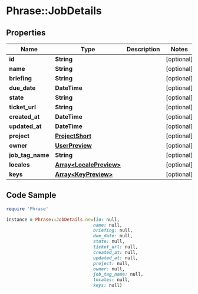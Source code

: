 # Phrase::JobDetails

## Properties

Name | Type | Description | Notes
------------ | ------------- | ------------- | -------------
**id** | **String** |  | [optional] 
**name** | **String** |  | [optional] 
**briefing** | **String** |  | [optional] 
**due_date** | **DateTime** |  | [optional] 
**state** | **String** |  | [optional] 
**ticket_url** | **String** |  | [optional] 
**created_at** | **DateTime** |  | [optional] 
**updated_at** | **DateTime** |  | [optional] 
**project** | [**ProjectShort**](ProjectShort.md) |  | [optional] 
**owner** | [**UserPreview**](UserPreview.md) |  | [optional] 
**job_tag_name** | **String** |  | [optional] 
**locales** | [**Array&lt;LocalePreview&gt;**](LocalePreview.md) |  | [optional] 
**keys** | [**Array&lt;KeyPreview&gt;**](KeyPreview.md) |  | [optional] 

## Code Sample

```ruby
require 'Phrase'

instance = Phrase::JobDetails.new(id: null,
                                 name: null,
                                 briefing: null,
                                 due_date: null,
                                 state: null,
                                 ticket_url: null,
                                 created_at: null,
                                 updated_at: null,
                                 project: null,
                                 owner: null,
                                 job_tag_name: null,
                                 locales: null,
                                 keys: null)
```


